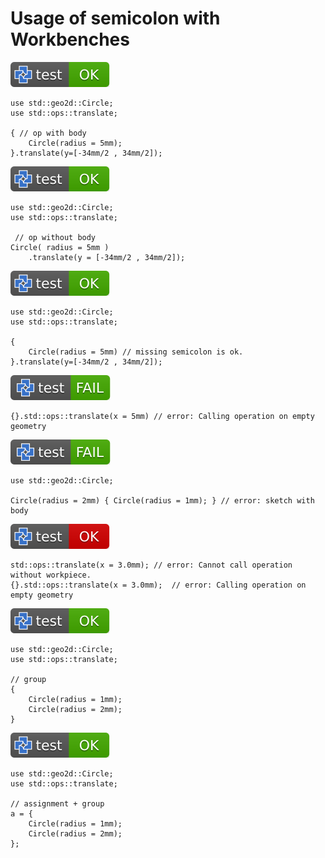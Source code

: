 # Usage of semicolon with Workbenches

[![test](.test/operation_with_body.svg)](.test/operation_with_body.log)

```µcad,operation_with_body
use std::geo2d::Circle;
use std::ops::translate;

{ // op with body
    Circle(radius = 5mm);
}.translate(y=[-34mm/2 , 34mm/2]);
```

[![test](.test/operation_no_body.svg)](.test/operation_no_body.log)

```µcad,operation_no_body
use std::geo2d::Circle;
use std::ops::translate;

 // op without body
Circle( radius = 5mm )
    .translate(y = [-34mm/2 , 34mm/2]);
```

[![test](.test/sketch_missing_semicolon.svg)](.test/sketch_missing_semicolon.log)

```µcad,sketch_missing_semicolon
use std::geo2d::Circle;
use std::ops::translate;

{
    Circle(radius = 5mm) // missing semicolon is ok.
}.translate(y=[-34mm/2 , 34mm/2]);
```

[![test](.test/sketch_with_empty_body.svg)](.test/sketch_with_empty_body.log)

```µcad,sketch_with_empty_body#fail
{}.std::ops::translate(x = 5mm) // error: Calling operation on empty geometry
```

[![test](.test/sketch_with_body.svg)](.test/sketch_with_body.log)

```µcad,sketch_with_body#fail
use std::geo2d::Circle;

Circle(radius = 2mm) { Circle(radius = 1mm); } // error: sketch with body
```

[![test](.test/empty_op.svg)](.test/empty_op.log)

```µcad,empty_op#fail
std::ops::translate(x = 3.0mm); // error: Cannot call operation without workpiece. 
{}.std::ops::translate(x = 3.0mm);  // error: Calling operation on empty geometry
```

[![test](.test/group.svg)](.test/group.log)

```µcad,group
use std::geo2d::Circle;
use std::ops::translate;

// group
{ 
    Circle(radius = 1mm); 
    Circle(radius = 2mm); 
}
```

[![test](.test/group_assignment.svg)](.test/group_assignment.log)

```µcad,group_assignment
use std::geo2d::Circle;
use std::ops::translate;

// assignment + group
a = { 
    Circle(radius = 1mm); 
    Circle(radius = 2mm); 
};
```
